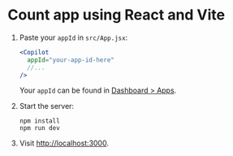 # Count app using React and Vite

1. Paste your `appId` in `src/App.jsx`:

   ```jsx
   <Copilot
     appId="your-app-id-here"
     //...
   />
   ```

   Your `appId` can be found in [Dashboard > Apps](https://dashboard.copilotjs.com/apps).

2. Start the server:

   ```
   npm install
   npm run dev
   ```

3. Visit [http://localhost:3000](http://localhost:3000).
